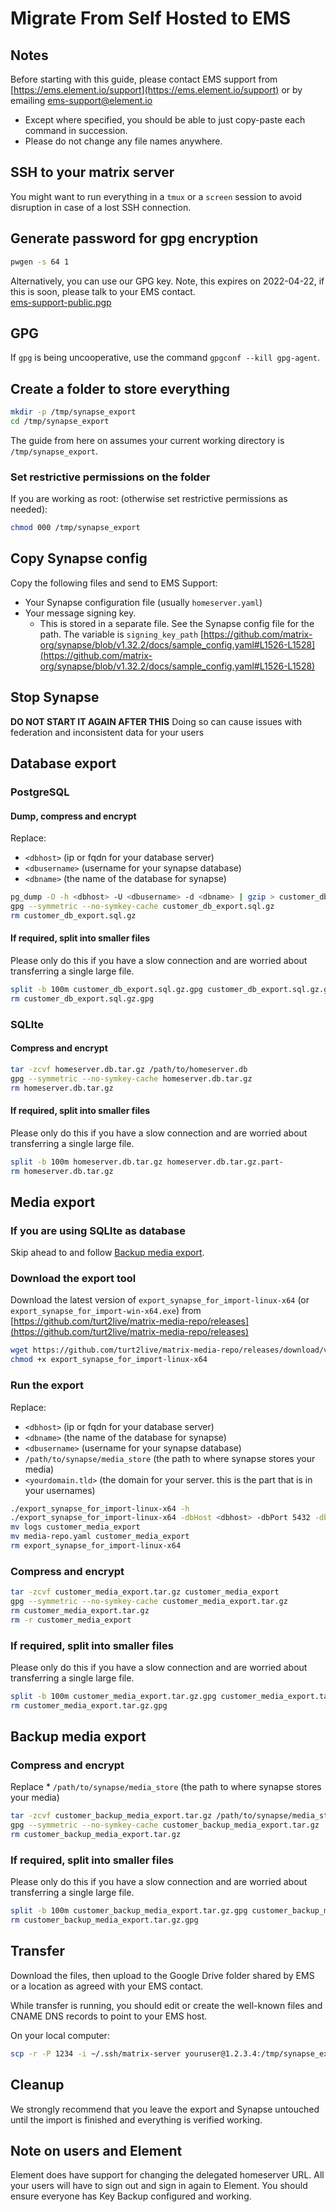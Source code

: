 # Migrate From Self Hosted to EMS

## Notes

Before starting with this guide, please contact EMS support from [https://ems.element.io/support](https://ems.element.io/support) or by emailing [ems-support@element.io](mailto:ems-support@element.io)

- Except where specified, you should be able to just copy-paste each command in succession.
- Please do not change any file names anywhere.

## SSH to your matrix server

You might want to run everything in a `tmux` or a `screen` session to avoid disruption in case of a lost SSH connection.

## Generate password for gpg encryption

```bash
pwgen -s 64 1
```

Alternatively, you can use our GPG key. Note, this expires on 2022-04-22, if this is soon, please talk to your EMS contact.  
[ems-support-public.pgp](ems-support-public.pgp)

## GPG

If `gpg` is being uncooperative, use the command `gpgconf --kill gpg-agent`.

## Create a folder to store everything

```bash
mkdir -p /tmp/synapse_export
cd /tmp/synapse_export
```

The guide from here on assumes your current working directory is `/tmp/synapse_export`.

### Set restrictive permissions on the folder

If you are working as root: (otherwise set restrictive permissions as needed):

```bash
chmod 000 /tmp/synapse_export
```

## Copy Synapse config

Copy the following files and send to EMS Support:

- Your Synapse configuration file (usually `homeserver.yaml`)
- Your message signing key.
  - This is stored in a separate file. See the Synapse config file for the path. The variable is `signing_key_path` [https://github.com/matrix-org/synapse/blob/v1.32.2/docs/sample_config.yaml#L1526-L1528](https://github.com/matrix-org/synapse/blob/v1.32.2/docs/sample_config.yaml#L1526-L1528)

## Stop Synapse

**DO NOT START IT AGAIN AFTER THIS**
Doing so can cause issues with federation and inconsistent data for your users

## Database export

### PostgreSQL

#### Dump, compress and encrypt

Replace:

- `<dbhost>` (ip or fqdn for your database server)
- `<dbusername>` (username for your synapse database)
- `<dbname>` (the name of the database for synapse)

```bash
pg_dump -O -h <dbhost> -U <dbusername> -d <dbname> | gzip > customer_db_export.sql.gz
gpg --symmetric --no-symkey-cache customer_db_export.sql.gz
rm customer_db_export.sql.gz
```

#### If required, split into smaller files

Please only do this if you have a slow connection and are worried about transferring a single large file.

```bash
split -b 100m customer_db_export.sql.gz.gpg customer_db_export.sql.gz.gpg.part-
rm customer_db_export.sql.gz.gpg
```

### SQLIte

#### Compress and encrypt

```bash
tar -zcvf homeserver.db.tar.gz /path/to/homeserver.db
gpg --symmetric --no-symkey-cache homeserver.db.tar.gz
rm homeserver.db.tar.gz
```

#### If required, split into smaller files

Please only do this if you have a slow connection and are worried about transferring a single large file.

```bash
split -b 100m homeserver.db.tar.gz homeserver.db.tar.gz.part-
rm homeserver.db.tar.gz
```

## Media export

### If you are using SQLIte as database

Skip ahead to and follow [Backup media export](#backup-media-export).

### Download the export tool

Download the latest version of `export_synapse_for_import-linux-x64` (or `export_synapse_for_import-win-x64.exe`) from [https://github.com/turt2live/matrix-media-repo/releases](https://github.com/turt2live/matrix-media-repo/releases)

```bash
wget https://github.com/turt2live/matrix-media-repo/releases/download/vx.x.x/export_synapse_for_import-linux-x64
chmod +x export_synapse_for_import-linux-x64
```

### Run the export

Replace:

- `<dbhost>` (ip or fqdn for your database server)
- `<dbname>` (the name of the database for synapse)
- `<dbusername>` (username for your synapse database)
- `/path/to/synapse/media_store` (the path to where synapse stores your media)
- `<yourdomain.tld>` (the domain for your server. this is the part that is in your usernames)

```bash
./export_synapse_for_import-linux-x64 -h
./export_synapse_for_import-linux-x64 -dbHost <dbhost> -dbPort 5432 -dbName <dbname> -dbUsername <dbusername> -mediaDirectory /path/to/synapse/media_store -serverName <yourdomain.tld> -destination ./customer_media_export
mv logs customer_media_export
mv media-repo.yaml customer_media_export
rm export_synapse_for_import-linux-x64
```

### Compress and encrypt

```bash
tar -zcvf customer_media_export.tar.gz customer_media_export
gpg --symmetric --no-symkey-cache customer_media_export.tar.gz
rm customer_media_export.tar.gz
rm -r customer_media_export
```

### If required, split into smaller files

Please only do this if you have a slow connection and are worried about transferring a single large file.

```bash
split -b 100m customer_media_export.tar.gz.gpg customer_media_export.tar.gz.gpg.part-
rm customer_media_export.tar.gz.gpg
```

## Backup media export

### Compress and encrypt

Replace * `/path/to/synapse/media_store` (the path to where synapse stores your media)

```bash
tar -zcvf customer_backup_media_export.tar.gz /path/to/synapse/media_store
gpg --symmetric --no-symkey-cache customer_backup_media_export.tar.gz
rm customer_backup_media_export.tar.gz
```

### If required, split into smaller files

Please only do this if you have a slow connection and are worried about transferring a single large file.

```bash
split -b 100m customer_backup_media_export.tar.gz.gpg customer_backup_media_export.tar.gz.gpg.part-
rm customer_backup_media_export.tar.gz.gpg
```

## Transfer

Download the files, then upload to the Google Drive folder shared by EMS or a location as agreed with your EMS contact.

While transfer is running, you should edit or create the well-known files and CNAME DNS records to point to your EMS host.

On your local computer:

```bash
scp -r -P 1234 -i ~/.ssh/matrix-server youruser@1.2.3.4:/tmp/synapse_export /some/local/folder
```

## Cleanup

We strongly recommend that you leave the export and Synapse untouched until the import is finished and everything is verified working.

## Note on users and Element

Element does have support for changing the delegated homeserver URL. All your users will have to sign out and sign in again to Element. You should ensure everyone has Key Backup configured and working.
